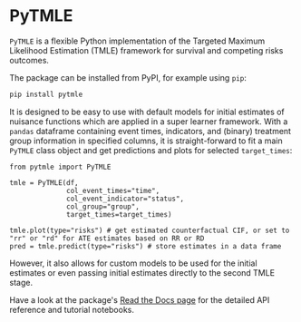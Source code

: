 # PyTMLE

`PyTMLE` is a flexible Python implementation of the Targeted Maximum Likelihood Estimation (TMLE) framework for survival and competing risks outcomes. 

The package can be installed from PyPI, for example using `pip`:

```bash
pip install pytmle
```

It is designed to be easy to use with default models for initial estimates of nuisance functions which are applied in a super learner framework. With a `pandas` dataframe containing event times, indicators, and (binary) treatment group information in specified columns, it is straight-forward to fit a main `PyTMLE` class object and get predictions and plots for selected `target_times`:

```pytmle
from pytmle import PyTMLE

tmle = PyTMLE(df, 
              col_event_times="time", 
              col_event_indicator="status", 
              col_group="group", 
              target_times=target_times)

tmle.plot(type="risks") # get estimated counterfactual CIF, or set to "rr" or "rd" for ATE estimates based on RR or RD
pred = tmle.predict(type="risks") # store estimates in a data frame
```

However, it also allows for custom models to be used for the initial estimates or even passing initial estimates directly to the second TMLE stage.

Have a look at the package's [Read the Docs page](https://pytmle.readthedocs.io/) for the detailed API reference and tutorial notebooks.